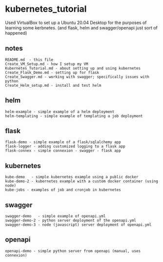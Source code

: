 # kubernetes_tutorial

Used VirtualBox to set up a Ubuntu 20.04 Desktop for the purposes of learning some kerbnetes. 
(and flask, helm and swagger/openapi just sort of happened)

## notes
```
README.md  - this file
Create_VM_Setup.md - how I setup my VM
Kubernetes_Tutorial.md - about setting up and using kubernetes
Create_Flask_Demo.md - setting up for flask
Create_Swagger.md - working with swagger; specifically issues with python
Create_Helm_setup.md - install and test helm
```

## helm
```
helm-example - simple example of a helm deployment
helm-templating - simple example of templating a job deployment
```

## flask
```
flask-demo - simple example of a flask/sqlalchemy app
flask-logger - adding customized logging to a flask app
flask-connex - simple connexion - swagger - flask app
```

## kubernetes
```
kube-demo   - simple kubernetes example using a public docker
kube-demo-2 - kubernetes example with a custom docker container (using node)
kube-jobs - examples of job and cronjob in kubernetes
```

## swagger
```
swagger-demo   - simple example of openapi.yml
swagger-demo-2 - python server deployment of the openapi.yml 
swagger-demo-3 - node (javascript) server deployment of openapi.yml
```

## openapi
```
openapi-demo - simple python server from openapi (manual, uses connexion)
```
